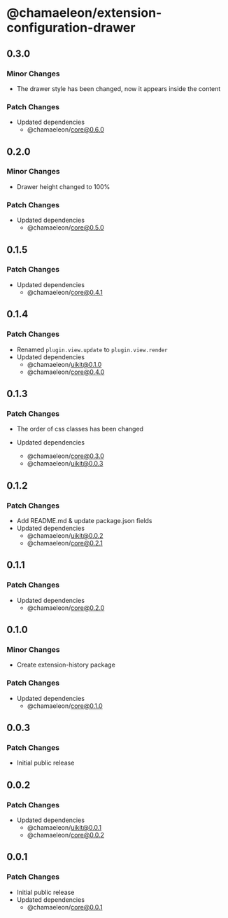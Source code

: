 # @chamaeleon/extension-configuration-drawer

## 0.3.0

### Minor Changes

- The drawer style has been changed, now it appears inside the content

### Patch Changes

- Updated dependencies
  - @chamaeleon/core@0.6.0

## 0.2.0

### Minor Changes

- Drawer height changed to 100%

### Patch Changes

- Updated dependencies
  - @chamaeleon/core@0.5.0

## 0.1.5

### Patch Changes

- Updated dependencies
  - @chamaeleon/core@0.4.1

## 0.1.4

### Patch Changes

- Renamed `plugin.view.update` to `plugin.view.render`
- Updated dependencies
  - @chamaeleon/uikit@0.1.0
  - @chamaeleon/core@0.4.0

## 0.1.3

### Patch Changes

- The order of css classes has been changed

- Updated dependencies
  - @chamaeleon/core@0.3.0
  - @chamaeleon/uikit@0.0.3

## 0.1.2

### Patch Changes

- Add README.md & update package.json fields
- Updated dependencies
  - @chamaeleon/uikit@0.0.2
  - @chamaeleon/core@0.2.1

## 0.1.1

### Patch Changes

- Updated dependencies
  - @chamaeleon/core@0.2.0

## 0.1.0

### Minor Changes

- Create extension-history package

### Patch Changes

- Updated dependencies
  - @chamaeleon/core@0.1.0

## 0.0.3

### Patch Changes

- Initial public release

## 0.0.2

### Patch Changes

- Updated dependencies
  - @chamaeleon/uikit@0.0.1
  - @chamaeleon/core@0.0.2

## 0.0.1

### Patch Changes

- Initial public release
- Updated dependencies
  - @chamaeleon/core@0.0.1
